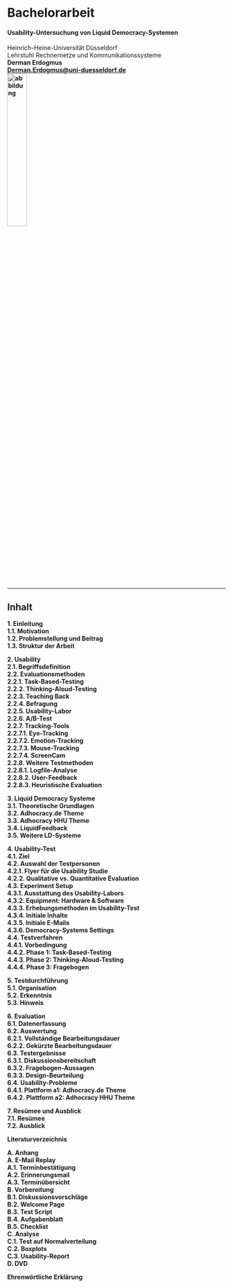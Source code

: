 Bachelorarbeit
==============

#### Usability-Untersuchung von Liquid Democracy-Systemen

<div class="vcard">
 <div class="org">
    Heinrich-Heine-Universität Düsseldorf <br />
    Lehrstuhl Rechnernetze und Kommunikationssysteme <br />
 </div>
</div>

<div id="hcard-Derman-Erdogmus" class="vcard">
 <b>Derman Erdogmus<b/><br />
 <a class="email" href="mailto:Derman.Erdogmus@uni-duesseldorf.de">Derman.Erdogmus@uni-duesseldorf.de</a> <br />
</div>

<img src="https://raw.github.com/dnes86/Bachelorarbeit/master/working-out/HHU%20Düsseldorf.png" alt="abbildung" width="30%" style="max-width:100%;">

--------

## Inhalt
**1. Einleitung**      
1.1. Motivation      
1.2. Problemstellung und Beitrag      
1.3. Struktur der Arbeit      

**2. Usability**      
2.1. Begriffsdefinition      
2.2. Evaluationsmethoden      
2.2.1. Task-Based-Testing      
2.2.2. Thinking-Aloud-Testing      
2.2.3. Teaching Back      
2.2.4. Befragung      
2.2.5. Usability-Labor      
2.2.6. A/B-Test      
2.2.7. Tracking-Tools      
2.2.7.1. Eye-Tracking      
2.2.7.2. Emotion-Tracking      
2.2.7.3. Mouse-Tracking      
2.2.7.4. ScreenCam      
2.2.8. Weitere Testmethoden      
2.2.8.1. Logfile-Analyse      
2.2.8.2. User-Feedback      
2.2.8.3. Heuristische Evaluation      

**3. Liquid Democracy Systeme**      
3.1. Theoretische Grundlagen      
3.2. Adhocracy.de Theme      
3.3. Adhocracy HHU Theme      
3.4. LiquidFeedback      
3.5. Weitere LD-Systeme      

**4. Usability-Test**      
4.1. Ziel      
4.2. Auswahl der Testpersonen      
4.2.1. Flyer für die Usability Studie      
4.2.2. Qualitative vs. Quantitative Evaluation      
4.3. Experiment Setup      
4.3.1. Ausstattung des Usability-Labors      
4.3.2. Equipment: Hardware & Software      
4.3.3. Erhebungsmethoden im Usability-Test      
4.3.4. Initiale Inhalte      
4.3.5. Initiale E-Mails      
4.3.6. Democracy-Systems Settings      
4.4. Testverfahren      
4.4.1. Vorbedingung      
4.4.2. Phase 1: Task-Based-Testing      
4.4.3. Phase 2: Thinking-Aloud-Testing      
4.4.4. Phase 3: Fragebogen      

**5. Testdurchführung**      
5.1. Organisation      
5.2. Erkenntnis      
5.3. Hinweis      

**6. Evaluation**      
6.1. Datenerfassung      
6.2. Auswertung      
6.2.1. Vollständige Bearbeitungsdauer      
6.2.2. Gekürzte Bearbeitungsdauer      
6.3. Testergebnisse      
6.3.1. Diskussionsbereitschaft      
6.3.2. Fragebogen-Aussagen      
6.3.3. Design-Beurteilung      
6.4. Usability-Probleme      
6.4.1. Plattform a1: Adhocracy.de Theme      
6.4.2. Plattform a2: Adhocracy HHU Theme      

**7. Resümee und Ausblick**      
7.1. Resümee      
7.2. Ausblick      

**Literaturverzeichnis**  

**A. Anhang**      
A. E-Mail Replay   
A.1. Terminbestätigung   
A.2. Erinnerungsmail   
A.3. Terminübersicht   
B. Vorbereitung   
B.1. Diskussionsvorschläge   
B.2. Welcome Page   
B.3. Test Script   
B.4. Aufgabenblatt   
B.5. Checklist   
C. Analyse      
C.1. Test auf Normalverteilung      
C.2. Boxplots      
C.3. Usability-Report      
D. DVD      

**Ehrenwörtliche Erklärung**  
